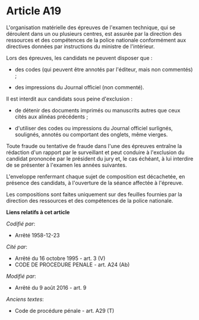 # Article A19

L'organisation matérielle des épreuves de l'examen technique, qui se déroulent dans un ou plusieurs centres, est assurée par
la direction des ressources et des compétences de la police nationale conformément aux directives données par instructions du
ministre de l'intérieur.

Lors des épreuves, les candidats ne peuvent disposer que :

- des codes (qui peuvent être annotés par l'éditeur, mais non commentés) ;

- des impressions du Journal officiel (non commenté).

Il est interdit aux candidats sous peine d'exclusion :

- de détenir des documents imprimés ou manuscrits autres que ceux cités aux alinéas précédents ;

- d'utiliser des codes ou impressions du Journal officiel surlignés, soulignés, annotés ou comportant des onglets, même
vierges.

Toute fraude ou tentative de fraude dans l'une des épreuves entraîne la rédaction d'un rapport par le surveillant et peut
conduire à l'exclusion du candidat prononcée par le président du jury et, le cas échéant, à lui interdire de se présenter à
l'examen les années suivantes.

L'enveloppe renfermant chaque sujet de composition est décachetée, en présence des candidats, à l'ouverture de la séance
affectée à l'épreuve.

Les compositions sont faites uniquement sur des feuilles fournies par la direction des ressources et des compétences de la
police nationale.

**Liens relatifs à cet article**

_Codifié par_:

  - Arrêté 1958-12-23

_Cité par_:

  - Arrêté du 16 octobre 1995 - art. 3 (V)
  - CODE DE PROCEDURE PENALE - art. A24 (Ab)

_Modifié par_:

  - Arrêté du 9 août 2016 - art. 9

_Anciens textes_:

  - Code de procédure pénale - art. A29 (T)
